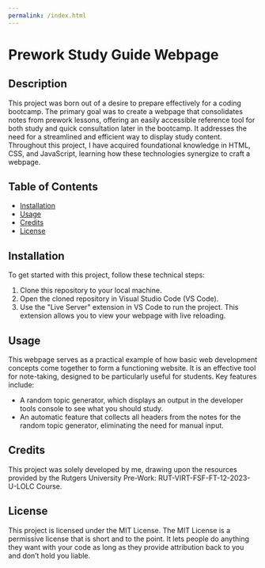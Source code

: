 ```yaml
---
permalink: /index.html
---
```

# Prework Study Guide Webpage

## Description

This project was born out of a desire to prepare effectively for a coding bootcamp. The primary goal was to create a webpage that consolidates notes from prework lessons, offering an easily accessible reference tool for both study and quick consultation later in the bootcamp. It addresses the need for a streamlined and efficient way to display study content. Throughout this project, I have acquired foundational knowledge in HTML, CSS, and JavaScript, learning how these technologies synergize to craft a webpage.

## Table of Contents

- [Installation](#installation)
- [Usage](#usage)
- [Credits](#credits)
- [License](#license)

## Installation

To get started with this project, follow these technical steps:

1. Clone this repository to your local machine.
2. Open the cloned repository in Visual Studio Code (VS Code).
3. Use the "Live Server" extension in VS Code to run the project. This extension allows you to view your webpage with live reloading.

## Usage

This webpage serves as a practical example of how basic web development concepts come together to form a functioning website. It is an effective tool for note-taking, designed to be particularly useful for students. Key features include:

- A random topic generator, which displays an output in the developer tools console to see what you should study.
- An automatic feature that collects all headers from the notes for the random topic generator, eliminating the need for manual input.

## Credits

This project was solely developed by me, drawing upon the resources provided by the Rutgers University Pre-Work: RUT-VIRT-FSF-FT-12-2023-U-LOLC Course.

## License

This project is licensed under the MIT License. The MIT License is a permissive license that is short and to the point. It lets people do anything they want with your code as long as they provide attribution back to you and don’t hold you liable.
